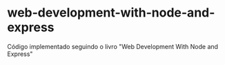 # web-development-with-node-and-express
Código implementado seguindo o livro "Web Development With Node and Express"
